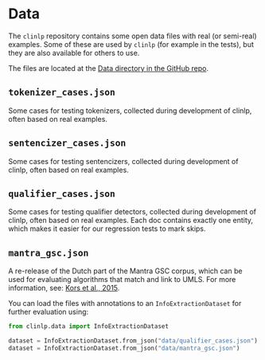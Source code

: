 # Data

The `clinlp` repository contains some open data files with real (or semi-real) examples. Some of these are used by `clinlp` (for example in the tests), but they are also available for others to use.

The files are located at the [Data directory in the GitHub repo](https://github.com/umcu/clinlp/tree/main/data).

## `tokenizer_cases.json`

Some cases for testing tokenizers, collected during development of clinlp, often based on real examples.

## `sentencizer_cases.json`

Some cases for testing sentencizers, collected during development of clinlp, often based on real examples.

## `qualifier_cases.json`

Some cases for testing qualifier detectors, collected during development of clinlp, often based on real examples. Each doc contains exactly one entity, which makes it easier for our regression tests to mark skips.

## `mantra_gsc.json`

A re-release of the Dutch part of the Mantra GSC corpus, which can be used for evaluating algorithms that match and link to UMLS. For more information, see: [Kors et al., 2015](https://doi.org/10.1093/jamia/ocv037).

You can load the files with annotations to an `InfoExtractionDataset` for further evaluation using:

```python
from clinlp.data import InfoExtractionDataset

dataset = InfoExtractionDataset.from_json("data/qualifier_cases.json")
dataset = InfoExtractionDataset.from_json("data/mantra_gsc.json")
```
